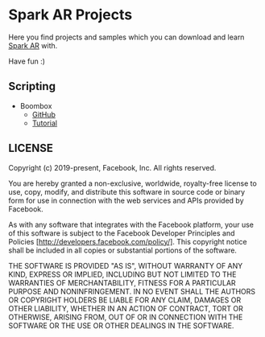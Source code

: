 # Spark AR Projects

Here you find projects and samples which you can download and learn [Spark AR](https://sparkar.facebook.com/ar-studio/) with.

Have fun :)

## Scripting
- Boombox
	- [GitHub](https://github.com/jalizadeh/Spark-AR-Projects/tree/master/Boombox)
	- [Tutorial](https://sparkar.facebook.com/ar-studio/learn/documentation/scripting/scripting-tutorial/)




## LICENSE
Copyright (c) 2019-present, Facebook, Inc. All rights reserved.

You are hereby granted a non-exclusive, worldwide, royalty-free license to use,
copy, modify, and distribute this software in source code or binary form for use
in connection with the web services and APIs provided by Facebook.

As with any software that integrates with the Facebook platform, your use of
this software is subject to the Facebook Developer Principles and Policies
[http://developers.facebook.com/policy/]. This copyright notice shall be
included in all copies or substantial portions of the software.

THE SOFTWARE IS PROVIDED "AS IS", WITHOUT WARRANTY OF ANY KIND, EXPRESS OR
IMPLIED, INCLUDING BUT NOT LIMITED TO THE WARRANTIES OF MERCHANTABILITY, FITNESS
FOR A PARTICULAR PURPOSE AND NONINFRINGEMENT. IN NO EVENT SHALL THE AUTHORS OR
COPYRIGHT HOLDERS BE LIABLE FOR ANY CLAIM, DAMAGES OR OTHER LIABILITY, WHETHER
IN AN ACTION OF CONTRACT, TORT OR OTHERWISE, ARISING FROM, OUT OF OR IN
CONNECTION WITH THE SOFTWARE OR THE USE OR OTHER DEALINGS IN THE SOFTWARE.